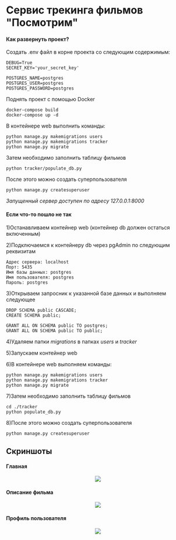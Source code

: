 # Сервис трекинга фильмов "Посмотрим"

#### Как развернуть проект?

Создать .env файл в корне проекта со следующим содержимым:

    DEBUG=True
    SECRET_KEY='your_secret_key'

    POSTGRES_NAME=postgres
    POSTGRES_USER=postgres
    POSTGRES_PASSWORD=postgres

Поднять проект с помощью Docker

    docker-compose build
    docker-compose up -d

В контейнере web выполнить команды:

    python manage.py makemigrations users
    python manage.py makemigrations tracker
    python manage.py migrate

Затем необходимо заполнить таблицу фильмов

    python tracker/populate_db.py

После этого можно создать суперпользователя

    python manage.py createsuperuser

*Запущенный сервер доступен по адресу 127.0.0.1:8000*

#### Если что-то пошло не так

1)Останавливаем контейнер web (контейнер db должен остаться включенным)

2)Подключаемся к контейнеру db через pgAdmin по следующим реквизитам
    
    Адрес сервера: localhost
    Порт: 5435
    Имя базы данных: postgres
    Имя пользователя: postgres
    Пароль: postgres
 
3)Открываем запросник к указанной базе данных и выполняем следующее

    DROP SCHEMA public CASCADE;
    CREATE SCHEMA public;

    GRANT ALL ON SCHEMA public TO postgres;
    GRANT ALL ON SCHEMA public TO public;

4)Удаляем папки *migrations* в папках *users* и *tracker*

5)Запускаем контейнер web

6)В контейнере web выполняем команды:

    python manage.py makemigrations users
    python manage.py makemigrations tracker
    python manage.py migrate

7)Затем необходимо заполнить таблицу фильмов

    cd ./tracker
    python populate_db.py

8)После этого можно создать суперпользователя

    python manage.py createsuperuser

## Скриншоты

#### Главная

<p align="center">
  <img src="https://github.com/EvilPug/posmotrim/blob/e063f65dfccdb82248386df7a8138712b25b9d82/screenshots/main.png?raw=true" />
</p>

#### Описание фильма

<p align="center">
  <img src="https://github.com/EvilPug/posmotrim/blob/e063f65dfccdb82248386df7a8138712b25b9d82/screenshots/film_detail.png?raw=true" />
</p>

#### Профиль пользователя

<p align="center">
  <img src="https://github.com/EvilPug/posmotrim/blob/e063f65dfccdb82248386df7a8138712b25b9d82/screenshots/profile.png?raw=true" />
</p>
